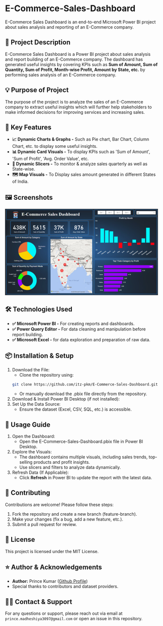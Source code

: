 # E-Commerce-Sales-Dashboard
E-Commerce Sales Dashboard is an end-to-end Microsoft Power BI project about sales analysis and reporting of an E-Commerce company.

## 📝 Project Description
E-Commerce Sales Dashboard is a Power BI project about sales analysis and report building of an E-Commerce company. The dashboard 
has generated useful insights by covering KPIs such as **Sum of Amount, Sum of Quantity, Sum of Profit, Month-wise Profit, 
Amount by State, etc.** by performing sales analysis of an E-Commerce company.      

## 💡 Purpose of Project
The purpose of the project is to analyze the sales of an E-Commerce company to extract useful insights which will further help 
stakeholders to make informed decisions for improving services and increasing sales.

## 🎯 Key Features
- **📈 Dynamic Charts & Graphs -** Such as Pie chart, Bar Chart, Column Chart, etc. to display some useful insights.
- **📊 Dynamic Card Visuals -** To display KPIs such as 'Sum of Amount', 'Sum of Profit', 'Avg. Order Value', etc.
- **🔲 Dynamic Slicers -** To monitor & analyze sales quarterly as well as State-wise.
- **🗺️ Map Visuals -** To Display sales amount generated in different States of India.
  
## 🖼️ Screenshots
![E-Commerce Sales Dashboard](https://github.com/itz-pkm/E-Commerce-Sales-Dashboard/blob/main/E-Commerce-Sales-Dashboard.png)

## 🛠️ Technologies Used
- **✅ Microsoft Power BI -** For creating reports and dashboards.
- **✅ Power Query Editor -** For data cleaning and manipulation before report building.
- **✅ Microsoft Excel -** for data exploration and preparation of raw data.

## 📦 Installation & Setup
1. Download the File:
   -  Clone the repository using:
   ```sh
   git clone https://github.com/itz-pkm/E-Commerce-Sales-Dashboard.git
   ```
   -  Or manually download the .pbix file directly from the repository.
2. Download & Install Power BI Desktop (if not installed):
3. Set Up the Data Source:
   -  Ensure the dataset (Excel, CSV, SQL, etc.) is accessible.

## 📌 Usage Guide
1. Open the Dashboard:
   - Open the E-Commerce-Sales-Dashboard.pbix file in Power BI Desktop.
2. Explore the Visuals:
   - The dashboard contains multiple visuals, including sales trends, top-selling products and profit insights.
   - Use slicers and filters to analyze data dynamically.
3. Refresh Data (If Applicable):
   - Click **Refresh** in Power BI to update the report with the latest data.
   
## 🤝 Contributing
Contributions are welcome! Please follow these steps:
1. Fork the repository and create a new branch (feature-branch).
2. Make your changes (fix a bug, add a new feature, etc.).
3. Submit a pull request for review.

## 📄 License
This project is licensed under the MIT License.

## ⭐ Author & Acknowledgements
-  **Author:** Prince Kumar ([Github Profile](https://github.com/itz-pkm))
-  Special thanks to contributors and dataset providers.

## 🙋‍♂️ Contact & Support 
For any questions or support, please reach out via email at `prince.madheshiya3097@gmail.com` or open an issue in this repository.
